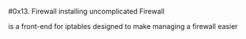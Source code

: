 #0x13. Firewall
installing uncomplicated Firewall

is a front-end for iptables designed to make managing a firewall easier
